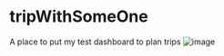# tripWithSomeOne
A place to put my test dashboard to plan trips
![image](https://user-images.githubusercontent.com/20981072/116605949-6e475a80-a906-11eb-938b-cea462d03572.png)
